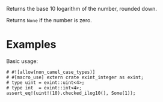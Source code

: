 Returns the base 10 logarithm of the number, rounded down.

Returns `None` if the number is zero.

# Examples

Basic usage:

```
# #![allow(non_camel_case_types)]
# #[macro_use] extern crate exint_integer as exint;
# type uint = exint::uint<4>;
# type int  = exint::int<4>;
assert_eq!(uint!(10).checked_ilog10(), Some(1));
```
